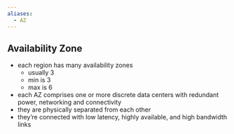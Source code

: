 ```yaml
---
aliases:
  - AZ
---
```

## Availability Zone
- each region has many availability zones
	- usually 3
	- min is 3
	- max is 6
- each AZ comprises one or more discrete data centers with redundant power, networking and connectivity
- they are physically separated from each other
- they’re connected with low latency, highly available, and high bandwidth links